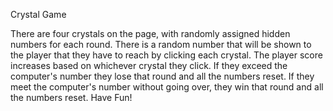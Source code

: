 Crystal Game


There are four crystals on the page, with randomly assigned hidden numbers for each round.
There is a random number that will be shown to the player that they have to reach by clicking each crystal.
The player score increases based on whichever crystal they click.
If they exceed the computer's number they lose that round and all the numbers reset.
If they meet the computer's number without going over, they win that round and all the numbers reset.
Have Fun!
